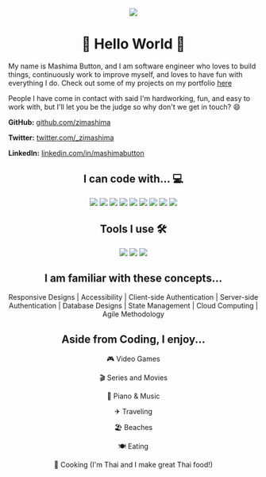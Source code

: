 


<div align="center">
<img src="https://raw.githubusercontent.com/zimashima/zimashima/master/assets/MashimaLogo.png" />
</div>

<h1 align="center">  🙌  Hello World  🙌 </h1>

My name is Mashima Button, and I am software engineer who loves to build things, continuously work to improve myself, and loves to have fun with everything I do. Check out some of my projects on my portfolio [here](https://mashimabutton.com)

People I have come in contact with said I'm hardworking, fun, and easy to work with, but I'll let you be the judge so why don't we get in touch? 😄

**GitHub:** [github.com/zimashima](https://github.com/zimashima)

**Twitter:** [twitter.com/_zimashima](https://twitter.com/_zimashima)

**LinkedIn:** [linkedin.com/in/mashimabutton](https://linkedin.com/in/mashimabutton)

<h2 align="center">  I can code with... 💻 </h2>

<div align="center"> 
<img src="https://raw.githubusercontent.com/zimashima/zimashima/master/assets/svgIcons/html5.svg" />
<img src="https://raw.githubusercontent.com/zimashima/zimashima/master/assets/svgIcons/css3.svg" />
<img src="https://raw.githubusercontent.com/zimashima/zimashima/master/assets/svgIcons/sass.svg" />
<img src="https://raw.githubusercontent.com/zimashima/zimashima/master/assets/svgIcons/javascript.svg" />
<img src="https://raw.githubusercontent.com/zimashima/zimashima/master/assets/svgIcons/typescript.svg" />
<img src="https://raw.githubusercontent.com/zimashima/zimashima/master/assets/svgIcons/react.svg" />
<img src="https://raw.githubusercontent.com/zimashima/zimashima/master/assets/svgIcons/node-dot-js.svg" />
<img src="https://raw.githubusercontent.com/zimashima/zimashima/master/assets/svgIcons/python.svg" />
<img src="https://raw.githubusercontent.com/zimashima/zimashima/master/assets/svgIcons/markdown.svg" />
</div>

<h2 align="center">  Tools I use 🛠 </h2>

<div align="center"> 
<img src="https://raw.githubusercontent.com/zimashima/zimashima/master/assets/svgIcons/postgresql.svg" />
<img src="https://raw.githubusercontent.com/zimashima/zimashima/master/assets/svgIcons/docker.svg" />
<img src="https://raw.githubusercontent.com/zimashima/zimashima/master/assets/svgIcons/slack.svg" />
</div>


<h2 align="center">  I am familiar with these concepts... </h2>

<div align="center"> 

Responsive Designs | Accessibility | Client-side Authentication | Server-side Authentication | Database Designs | State Management | Cloud Computing | Agile Methodology

</div>

<h2 align="center">  Aside from Coding, I enjoy... </h2>
<div align="center"> 

🎮 Video Games

🎬 Series and Movies

🎹 Piano & Music 

✈ Traveling 

🏖 Beaches

🍽 Eating

🍳 Cooking (I'm Thai and I make great Thai food!)
</div>
